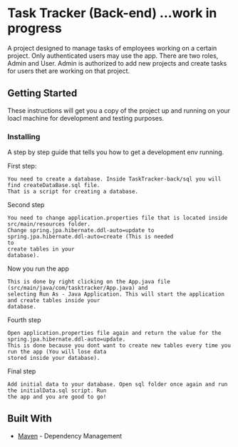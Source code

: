 # Task Tracker (Back-end) ...work in progress
A project designed to manage tasks of employees working on a certain project. Only authenticated users may use the app. There are two roles, Admin and User. Admin is authorized to add new projects and create tasks for users thet are working on that project.
  
## Getting Started

These instructions will get you a copy of the project up and running on your loacl machine for development and testing purposes.

### Installing

A step by step guide that tells you how to get a development env running.

First step:
```
You need to create a database. Inside TaskTracker-back/sql you will find createDataBase.sql file. 
That is a script for creating a database.
```
Second step
```
You need to change application.properties file that is located inside src/main/resources folder. 
Change spring.jpa.hibernate.ddl-auto=update to spring.jpa.hibernate.ddl-auto=create (This is needed 
to 
create tables in your
database).
```
Now you run the app
```
This is done by right clicking on the App.java file (src/main/java/com/tasktracker/App.java) and 
selecting Run As - Java Application. This will start the application and create tables inside your 
database.
```
Fourth step
```
Open application.properties file again and return the value for the spring.jpa.hibernate.ddl-auto=update.
This is done because you dont want to create new tables every time you run the app (You will lose data
stored inside your database).
```
Final step
```
Add initial data to your database. Open sql folder once again and run the initialData.sql script. Run 
the app and you are good to go!
```
## Built With

* [Maven](https://maven.apache.org/what-is-maven.html) - Dependency Management
